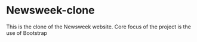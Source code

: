 # Newsweek-clone
This is the clone of the Newsweek website. Core focus of the project is the use of Bootstrap
